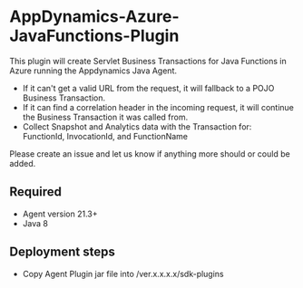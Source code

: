 # AppDynamics-Azure-JavaFunctions-Plugin

This plugin will create Servlet Business Transactions for Java Functions in Azure running the Appdynamics Java Agent.
- If it can't get a valid URL from the request, it will fallback to a POJO Business Transaction.
- If it can find a correlation header in the incoming request, it will continue the Business Transaction it was called from.
- Collect Snapshot and Analytics data with the Transaction for: FunctionId, InvocationId, and FunctionName

Please create an issue and let us know if anything more should or could be added.

## Required
- Agent version 21.3+
- Java 8


## Deployment steps
- Copy Agent Plugin jar file into <agent-install-dir>/ver.x.x.x.x/sdk-plugins


